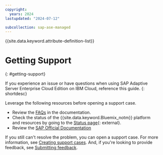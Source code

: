 ```yaml
---
copyright:
  years: 2024
lastupdated: "2024-07-12"

subcollection: sap-ase-managed
---
```


{{site.data.keyword.attribute-definition-list}}

# Getting Support

{: #getting-support}

If you experience an issue or have questions when using SAP Adaptive Server Enterprise Cloud Edition on IBM Cloud, reference this guide.
{: shortdesc}

Leverage the following resources before opening a support case.

- Review the [FAQs](https://test.cloud.ibm.com/docs/sap-ase-managed?topic=sap-ase-managed-faqs) in the documentation.
- Check the status of the {{site.data.keyword.Bluemix_notm}} platform and resources by going to the [Status page](https://cloud.ibm.com/status){: external}.
- Review the [SAP Official Documentation](https://help.sap.com/docs/ASE_CLOUD_IBM?state=TEST)

If you still can't resolve the problem, you can open a support case. For more information, see [Creating support cases](/docs/get-support?topic=get-support-open-case). And, if you're looking to provide feedback, see [Submitting feedback](/docs/overview?topic=overview-feedback).
